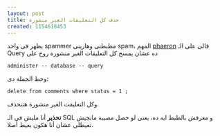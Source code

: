 ```yaml
---
layout: post
title: حذف كل التعليقات الغير منشورة
created: 1154618453
---
```

يظهر فى واحد spammer مظبطنى وهارينى spam، المهم [phaeron](http://www.phaeronix.net) قالى على الـ Query ده عشان يمسح كل التعليقات الغير منشورة  روح على

    administer -- database -- query

وحط الجملة دى:

    delete from comments where status = 1 ;
 

وكل التعليقت الغير منشورة هتنحذف.  


**تحذير** أنا مليش فى الـ SQL و معرفش بالظبط ايه ده، يعنى لو حصل مصيبة ماتجيش تعيطلى عشان أنا هكون بعيط أصلا.
